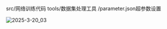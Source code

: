 src/网络训练代码
tools/数据集处理工具
/parameter.json超参数设置



![2025-3-20_03](F:\Projects\汇报ppt\shadow\2025-3-20\2025-3-20_03.png)
